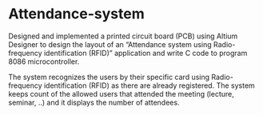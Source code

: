 # Attendance-system

Designed and implemented a printed circuit board (PCB) using Altium Designer to design the layout of an “Attendance system using Radio-frequency identification (RFID)” application and write C code to program 8086 microcontroller.

The system recognizes the users by their specific card using Radio-frequency identification (RFID) as there are already registered. The system keeps count of the allowed users that attended the meeting (lecture, seminar, ..) and it displays the number of attendees. 
